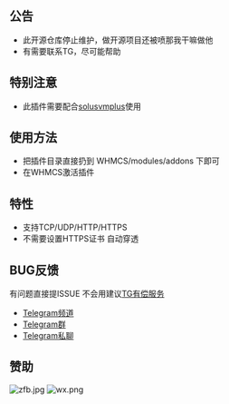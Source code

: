 ## 公告
 - 此开源仓库停止维护，做开源项目还被喷那我干嘛做他
 - 有需要联系TG，尽可能帮助
## 特别注意
 - 此插件需要配合[solusvmplus](https://github.com/CoiaPrant/WHMCS_Module_solusvmplus)使用

## 使用方法
 - 把插件目录直接扔到 WHMCS/modules/addons 下即可
 - 在WHMCS激活插件

## 特性
- 支持TCP/UDP/HTTP/HTTPS
- 不需要设置HTTPS证书 自动穿透

## BUG反馈
有问题直接提ISSUE
不会用建议[TG有偿服务](https://t.me/CoiaPrant)
 - [Telegram频道](https://t.me/CoiaPrant_Blog)
 - [Telegram群](https://t.me/vpstalking)
 - [Telegram私聊](https://t.me/CoiaPrant)

## 赞助
![zfb.jpg](https://www.zeroteam.top/images/zfb.jpg)
![wx.png](https://www.zeroteam.top/images/wx.png)
